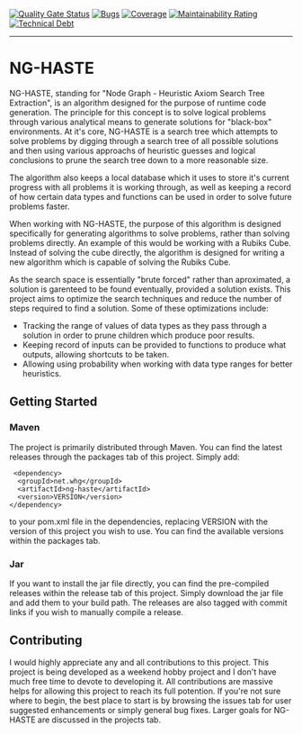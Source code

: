 [![Quality Gate Status](https://sonarcloud.io/api/project_badges/measure?project=TheDudeFromCI_NG-HASTE&metric=alert_status)](https://sonarcloud.io/dashboard?id=TheDudeFromCI_NG-HASTE)
[![Bugs](https://sonarcloud.io/api/project_badges/measure?project=TheDudeFromCI_NG-HASTE&metric=bugs)](https://sonarcloud.io/dashboard?id=TheDudeFromCI_NG-HASTE)
[![Coverage](https://sonarcloud.io/api/project_badges/measure?project=TheDudeFromCI_NG-HASTE&metric=coverage)](https://sonarcloud.io/dashboard?id=TheDudeFromCI_NG-HASTE)
[![Maintainability Rating](https://sonarcloud.io/api/project_badges/measure?project=TheDudeFromCI_NG-HASTE&metric=sqale_rating)](https://sonarcloud.io/dashboard?id=TheDudeFromCI_NG-HASTE)
[![Technical Debt](https://sonarcloud.io/api/project_badges/measure?project=TheDudeFromCI_NG-HASTE&metric=sqale_index)](https://sonarcloud.io/dashboard?id=TheDudeFromCI_NG-HASTE)

---


# NG-HASTE

NG-HASTE, standing for "Node Graph - Heuristic Axiom Search Tree Extraction", is an algorithm designed for the purpose of runtime code generation. The principle for this concept is to solve logical problems through various analytical means to generate solutions for "black-box" environments. At it's core, NG-HASTE is a search tree which attempts to solve problems by digging through a search tree of all possible solutions and then using various approachs of heuristic guesses and logical conclusions to prune the search tree down to a more reasonable size.

The algorithm also keeps a local database which it uses to store it's current progress with all problems it is working through, as well as keeping a record of how certain data types and functions can be used in order to solve future problems faster. 

When working with NG-HASTE, the purpose of this algorithm is designed specifically for generating algorithms to solve problems, rather than solving problems directly. An example of this would be working with a Rubiks Cube. Instead of solving the cube directly, the algorithm is designed for writing a new algorithm which is capable of solving the Rubiks Cube.

As the search space is essentially "brute forced" rather than aproximated, a solution is garenteed to be found eventually, provided a solution exists. This project aims to optimize the search techniques and reduce the number of steps required to find a solution. Some of these optimizations include:
* Tracking the range of values of data types as they pass through a solution in order to prune children which produce poor results.
* Keeping record of inputs can be provided to functions to produce what outputs, allowing shortcuts to be taken.
* Allowing using probability when working with data type ranges for better heuristics.

## Getting Started

### Maven
The project is primarily distributed through Maven. You can find the latest releases through the packages tab of this project. Simply add:
```
 <dependency>
  <groupId>net.whg</groupId>
  <artifactId>ng-haste</artifactId>
  <version>VERSION</version>
</dependency>
```
to your pom.xml file in the dependencies, replacing VERSION with the version of this project you wish to use. You can find the available versions within the packages tab.

### Jar
If you want to install the jar file directly, you can find the pre-compiled releases within the release tab of this project. Simply download the jar file and add them to your build path. The releases are also tagged with commit links if you wish to manually compile a release.

## Contributing
I would highly appreciate any and all contributions to this project. This project is being developed as a weekend hobby project and I don't have much free time to devote to developing it. All contributions are massive helps for allowing this project to reach its full potention. If you're not sure where to begin, the best place to start is by browsing the issues tab for user suggested enhancements or simply general bug fixes. Larger goals for NG-HASTE are discussed in the projects tab.
